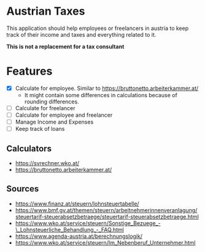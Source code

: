 # Austrian Taxes

This application should help employees or freelancers in austria to keep track of their income and taxes
and everything related to it.

**This is not a replacement for a tax consultant**

# Features

- [x] Calculate for employee. Similar to https://bruttonetto.arbeiterkammer.at/
  - It might contain some differences in calculations because of rounding differences.
- [ ] Calculate for freelancer
- [ ] Calculate for employee and freelancer
- [ ] Manage Income and Expenses
- [ ] Keep track of loans

## Calculators

- https://svrechner.wko.at/
- https://bruttonetto.arbeiterkammer.at/

## Sources

- https://www.finanz.at/steuern/lohnsteuertabelle/
- https://www.bmf.gv.at/themen/steuern/arbeitnehmerinnenveranlagung/steuertarif-steuerabsetzbetraege/steuertarif-steuerabsetzbetraege.html
- https://www.wko.at/service/steuern/Sonstige_Bezuege_-\_Lohnsteuerliche_Behandlung_-_FAQ.html
- https://www.agenda-austria.at/berechnungslogik/
- https://www.wko.at/service/steuern/Im_Nebenberuf_Unternehmer.html
